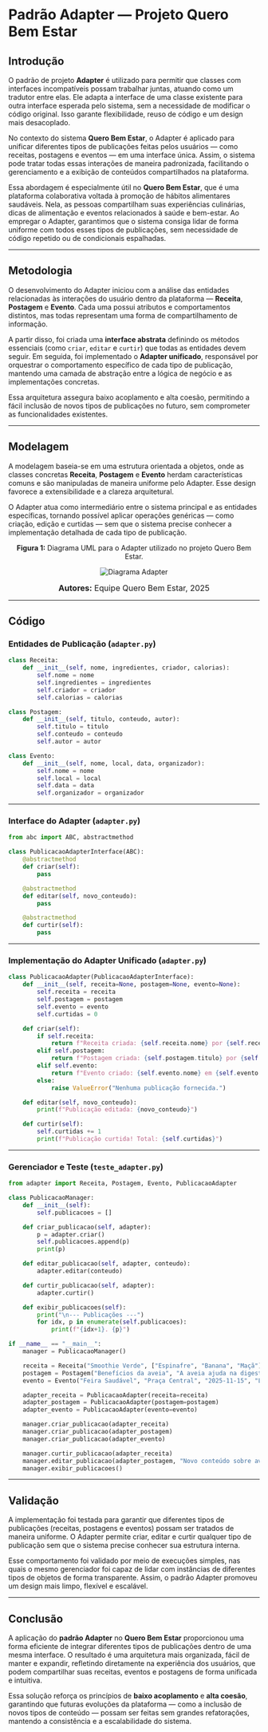# Padrão Adapter — Projeto Quero Bem Estar

## Introdução

O padrão de projeto **Adapter** é utilizado para permitir que classes com interfaces incompatíveis possam trabalhar juntas, atuando como um tradutor entre elas. Ele adapta a interface de uma classe existente para outra interface esperada pelo sistema, sem a necessidade de modificar o código original. Isso garante flexibilidade, reuso de código e um design mais desacoplado.

No contexto do sistema **Quero Bem Estar**, o Adapter é aplicado para unificar diferentes tipos de publicações feitas pelos usuários — como receitas, postagens e eventos — em uma interface única. Assim, o sistema pode tratar todas essas interações de maneira padronizada, facilitando o gerenciamento e a exibição de conteúdos compartilhados na plataforma.

Essa abordagem é especialmente útil no **Quero Bem Estar**, que é uma plataforma colaborativa voltada à promoção de hábitos alimentares saudáveis. Nela, as pessoas compartilham suas experiências culinárias, dicas de alimentação e eventos relacionados à saúde e bem-estar. Ao empregar o Adapter, garantimos que o sistema consiga lidar de forma uniforme com todos esses tipos de publicações, sem necessidade de código repetido ou de condicionais espalhadas.

---

## Metodologia

O desenvolvimento do Adapter iniciou com a análise das entidades relacionadas às interações do usuário dentro da plataforma — **Receita**, **Postagem** e **Evento**. Cada uma possui atributos e comportamentos distintos, mas todas representam uma forma de compartilhamento de informação.

A partir disso, foi criada uma **interface abstrata** definindo os métodos essenciais (como `criar`, `editar` e `curtir`) que todas as entidades devem seguir. Em seguida, foi implementado o **Adapter unificado**, responsável por orquestrar o comportamento específico de cada tipo de publicação, mantendo uma camada de abstração entre a lógica de negócio e as implementações concretas.

Essa arquitetura assegura baixo acoplamento e alta coesão, permitindo a fácil inclusão de novos tipos de publicações no futuro, sem comprometer as funcionalidades existentes.

---

## Modelagem

A modelagem baseia-se em uma estrutura orientada a objetos, onde as classes concretas **Receita**, **Postagem** e **Evento** herdam características comuns e são manipuladas de maneira uniforme pelo Adapter. Esse design favorece a extensibilidade e a clareza arquitetural.

O Adapter atua como intermediário entre o sistema principal e as entidades específicas, tornando possível aplicar operações genéricas — como criação, edição e curtidas — sem que o sistema precise conhecer a implementação detalhada de cada tipo de publicação.

<center>
<p style="text-align: center"><b>Figura 1:</b> Diagrama UML para o Adapter utilizado no projeto Quero Bem Estar.</p>

![Diagrama Adapter](../assets/ImgAdapter/Adapter.jpg)

<font size="3"><p style="text-align: center"><b>Autores:</b> Equipe Quero Bem Estar, 2025</p></font>
</center>

---

## Código

### Entidades de Publicação (`adapter.py`)

```python
class Receita:
    def __init__(self, nome, ingredientes, criador, calorias):
        self.nome = nome
        self.ingredientes = ingredientes
        self.criador = criador
        self.calorias = calorias

class Postagem:
    def __init__(self, titulo, conteudo, autor):
        self.titulo = titulo
        self.conteudo = conteudo
        self.autor = autor

class Evento:
    def __init__(self, nome, local, data, organizador):
        self.nome = nome
        self.local = local
        self.data = data
        self.organizador = organizador
```

---

### Interface do Adapter (`adapter.py`)

```python
from abc import ABC, abstractmethod

class PublicacaoAdapterInterface(ABC):
    @abstractmethod
    def criar(self):
        pass

    @abstractmethod
    def editar(self, novo_conteudo):
        pass

    @abstractmethod
    def curtir(self):
        pass
```

---

### Implementação do Adapter Unificado (`adapter.py`)

```python
class PublicacaoAdapter(PublicacaoAdapterInterface):
    def __init__(self, receita=None, postagem=None, evento=None):
        self.receita = receita
        self.postagem = postagem
        self.evento = evento
        self.curtidas = 0

    def criar(self):
        if self.receita:
            return f"Receita criada: {self.receita.nome} por {self.receita.criador}"
        elif self.postagem:
            return f"Postagem criada: {self.postagem.titulo} por {self.postagem.autor}"
        elif self.evento:
            return f"Evento criado: {self.evento.nome} em {self.evento.local}"
        else:
            raise ValueError("Nenhuma publicação fornecida.")

    def editar(self, novo_conteudo):
        print(f"Publicação editada: {novo_conteudo}")

    def curtir(self):
        self.curtidas += 1
        print(f"Publicação curtida! Total: {self.curtidas}")
```

---

### Gerenciador e Teste (`teste_adapter.py`)

```python
from adapter import Receita, Postagem, Evento, PublicacaoAdapter

class PublicacaoManager:
    def __init__(self):
        self.publicacoes = []

    def criar_publicacao(self, adapter):
        p = adapter.criar()
        self.publicacoes.append(p)
        print(p)

    def editar_publicacao(self, adapter, conteudo):
        adapter.editar(conteudo)

    def curtir_publicacao(self, adapter):
        adapter.curtir()

    def exibir_publicacoes(self):
        print("\n--- Publicações ---")
        for idx, p in enumerate(self.publicacoes):
            print(f"{idx+1}. {p}")

if __name__ == "__main__":
    manager = PublicacaoManager()

    receita = Receita("Smoothie Verde", ["Espinafre", "Banana", "Maçã"], "Ana", 150)
    postagem = Postagem("Benefícios da aveia", "A aveia ajuda na digestão...", "Carlos")
    evento = Evento("Feira Saudável", "Praça Central", "2025-11-15", "Lucas")

    adapter_receita = PublicacaoAdapter(receita=receita)
    adapter_postagem = PublicacaoAdapter(postagem=postagem)
    adapter_evento = PublicacaoAdapter(evento=evento)

    manager.criar_publicacao(adapter_receita)
    manager.criar_publicacao(adapter_postagem)
    manager.criar_publicacao(adapter_evento)

    manager.curtir_publicacao(adapter_receita)
    manager.editar_publicacao(adapter_postagem, "Novo conteúdo sobre aveia!")
    manager.exibir_publicacoes()
```

---

## Validação

A implementação foi testada para garantir que diferentes tipos de publicações (receitas, postagens e eventos) possam ser tratados de maneira uniforme. O Adapter permite criar, editar e curtir qualquer tipo de publicação sem que o sistema precise conhecer sua estrutura interna.

Esse comportamento foi validado por meio de execuções simples, nas quais o mesmo gerenciador foi capaz de lidar com instâncias de diferentes tipos de objetos de forma transparente. Assim, o padrão Adapter promoveu um design mais limpo, flexível e escalável.

---

## Conclusão

A aplicação do **padrão Adapter** no **Quero Bem Estar** proporcionou uma forma eficiente de integrar diferentes tipos de publicações dentro de uma mesma interface. O resultado é uma arquitetura mais organizada, fácil de manter e expandir, refletindo diretamente na experiência dos usuários, que podem compartilhar suas receitas, eventos e postagens de forma unificada e intuitiva.

Essa solução reforça os princípios de **baixo acoplamento** e **alta coesão**, garantindo que futuras evoluções da plataforma — como a inclusão de novos tipos de conteúdo — possam ser feitas sem grandes refatorações, mantendo a consistência e a escalabilidade do sistema.


